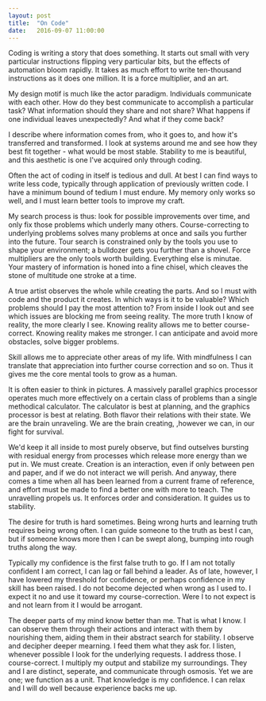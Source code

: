 ```yaml
---
layout: post
title:  "On Code"
date:   2016-09-07 11:00:00
---
```


Coding is writing a story that does something. It starts out small with very particular instructions flipping very particular bits, but the effects of automation bloom rapidly. It takes as much effort to write ten-thousand instructions as it does one million. It is a force multiplier, and an art.

My design motif is much like the actor paradigm. Individuals communicate with each other. How do they best communicate to accomplish a particular task? What information should they share and not share? What happens if one individual leaves unexpectedly? And what if they come back?

I describe where information comes from, who it goes to, and how it's transferred and transformed. I look at systems around me and see how they best fit together - what would be most stable. Stability to me is beautiful, and this aesthetic is one I've acquired only through coding.

Often the act of coding in itself is tedious and dull. At best I can find ways to write less code, typically through application of previously written code. I have a minimum bound of tedium I must endure. My memory only works so well, and I must learn better tools to improve my craft. 

My search process is thus: look for possible improvements over time, and only fix those problems which underly many others. Course-correcting to underlying problems solves many problems at once and sails you further into the future. Tour search is constrained only by the tools you use to shape your environment; a bulldozer gets you further than a shovel. Force multipliers are the only tools worth building. Everything else is minutae. Your mastery of information is honed into a fine chisel, which cleaves the stone of multitude one stroke at a time.

A true artist observes the whole while creating the parts. And so I must with code and the product it creates. In which ways is it to be valuable? Which problems should I pay the most attention to? From inside I look out and see which issues are blocking me from seeing reality. The more truth I know of reality, the more clearly I see. Knowing reality allows me to better course-correct. Knowing reality makes me stronger. I can anticipate and avoid more obstacles, solve bigger problems.

Skill allows me to appreciate other areas of my life. With mindfulness I can translate that appreciation into further course correction and so on. Thus it gives me the core mental tools to grow as a human.

It is often easier to think in pictures. A massively parallel graphics processor operates much more effectively on a certain class of problems than a single methodical calculator. The calculator is best at planning, and the graphics processor is best at relating. Both flavor their relations with their state. We are the brain unraveling. We are the brain creating, ,however we can, in our fight for survival.

We'd keep it all inside to most purely observe, but find outselves bursting with residual energy from processes which release more energy than we put in. We must create. Creation is an interaction, even if only between pen and paper, and if we do not interact we will perish. And anyway, there comes a time when all has been learned from a current frame of reference, and effort must be made to find a better one with more to teach. The unravelling propels us. It enforces order and consideration. It guides us to stability.

The desire for truth is hard sometimes. Being wrong hurts and learning truth requires being wrong often. I can guide someone to the truth as best I can, but if someone knows more then I can be swept along, bumping into rough truths along the way.

Typically my confidence is the first false truth to go. If I am not totally confident I am correct, I can lag or fall behind a leader. As of late, however, I have lowered my threshold for confidence, or perhaps confidence in my skill has been raised. I do not become dejected when wrong as I used to. I expect it no and use it toward my course-correction. Were I to not expect is and not learn from it I would be arrogant.

The deeper parts of my mind know better than me. That is what I know. I can observe them through their actions and interact with them by nourishing them, aiding them in their abstract search for stability. I observe and decipher deeper mearning. I feed them what they ask for. I listen, whenever possible I look for the underlying requests. I address those. I course-correct. I multiply my output and stabilize my surroundings. They and I are distinct, seperate, and communicate through osmosis. Yet we are one; we function as a unit. That knowledge is my confidence. I can relax and I will do well because experience backs me up.
